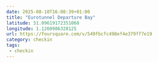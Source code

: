 ```yaml
---
date: 2025-08-10T16:08:39+01:00
title: "Eurotunnel Departure Bay"
latitude: 51.09619172351068
longitude: 1.1260986328125
url: https://foursquare.com/v/549fbcfc498ef4e379ff7e19
category: checkin
tags:
 - checkin
---
```

